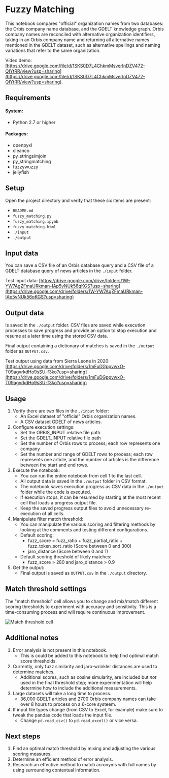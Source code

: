 # Fuzzy Matching

This notebook compares "official" organization names from two databases: the Orbis company name database, and the GDELT knowledge graph. Orbis company names are reconciled with alternative organization identifiers, taking in an Orbis company name and returning all alternative names mentioned in the GDELT dataset, such as alternative spellings and naming variations that refer to the same organization.

Video demo: [https://drive.google.com/file/d/1SKS0D7L4ChkmMsverInDZV472-QIYtRR/view?usp=sharing](https://drive.google.com/file/d/1SKS0D7L4ChkmMsverInDZV472-QIYtRR/view?usp=sharing).

## Requirements
#### System:
- Python 2.7 or higher

#### Packages:
- openpyxl
- cleanco
- py_stringsimjoin
- py_stringmatching
- fuzzywuzzy
- jellyfish

## Setup
Open the project directory and verify that these six items are present:
- `README.md`
- `fuzzy_matching.py`
- `fuzzy_matching.ipynb`
- `fuzzy_matching.html`
- `./input`
- `./output`

## Input data
You can save a CSV file of an Orbis database query and a CSV file of a GDELT database query of news articles in the `./input` folder. 

Test input data: [https://drive.google.com/drive/folders/1W-YW7AgZFmaURkman-IAp5vNUk56qKGS?usp=sharing](https://drive.google.com/drive/folders/1W-YW7AgZFmaURkman-IAp5vNUk56qKGS?usp=sharing)

## Output data
Is saved in the `./output` folder. CSV files are saved while execution processes to save progress and provide an option to stop execution and resume at a later time using the stored CSV data.

Final output containing a dictionary of matches is saved in the `./output` folder as `OUTPUT.csv`.

Test output using data from Sierra Leone in 2020: [https://drive.google.com/drive/folders/1mFuDGppvwxO-T09agvrkdHo9sSU-f3ko?usp=sharing](https://drive.google.com/drive/folders/1mFuDGppvwxO-T09agvrkdHo9sSU-f3ko?usp=sharing)

## Usage
1. Verify there are two files in the `./input` folder:
   - An Excel dataset of "official" Orbis organization names.
   - A CSV dataset GDELT of news articles.
2. Configure execution settings:
   - Set the ORBIS_INPUT relative file path
   - Set the GDELT_INPUT relative file path
   - Set the number of Orbis rows to process; each row represents one company
   - Set the number and range of GDELT rows to process; each row represents one article, and the number of articles is the difference between the start and end rows.
3. Execute the notebook:
   - You can run the entire notebook from cell 1 to the last cell.
   - All output data is saved in the `./output` folder in CSV format.
   - The notebook saves execution progress as CSV data in the `./output` folder while the code is executed.
   - If execution stops, it can be resumed by starting at the most recent cell that loads a progress output file.
   - Keep the saved progress output files to avoid unnecessary re-execution of all cells.
4. Manipulate filter match threshold:
   - You can manipulate the various scoring and filtering methods by looking at the comments and testing different configurations.
   - Default scoring:
     - fuzz_score = fuzz_ratio + fuzz_partial_ratio + fuzz_token_sort_ratio (Score between 0 and 300)
     - jaro_distance (Score between 0 and 1)
   - Default scoring threshold of likely matches:
     - fuzz_score > 280 and jaro_distance > 0.9
4. Get the output:
   - Final output is saved as `OUTPUT.csv` in the `./output` directory.
 
## Match threshold settings
The "match threshold" cell allows you to change and mix/match different scoring thresholds to experiment with accuracy and sensitivity. This is a time-consuming process and will require continuous improvement.

![Match threshold cell](./match_threshold.png)

## Additional notes
1. Error analysis is not present in this notebook.
    - This is could be added to this notebook to help find optimal match score thresholds.
2. Currently, only fuzz similarity and jaro-wrinkler distances are used to determine matches.
    - Additional scores, such as cosine simularity, are included but _not_ used in the final threshold step; more experimentation will help determine how to include the additional measurements.
2. Large datasets will take a long time to process.
    - 36,000 GDELT articles and 2700 Orbis company names can take over 8 hours to process on a 6-core systeem.
3. If input file types change (from CSV to Excel, for example) make sure to tweak the pandas code that loads the input file.
    - Change `pd.read_csv()` to `pd.read_excel()` or vice versa.

## Next steps
1. Find an optimal match threshold by mixing and adjusting the various scoring measures.
2. Determine an efficient method of error analysis.
3. Research an effective method to match acronyms with full names by using surrounding contextual information.
